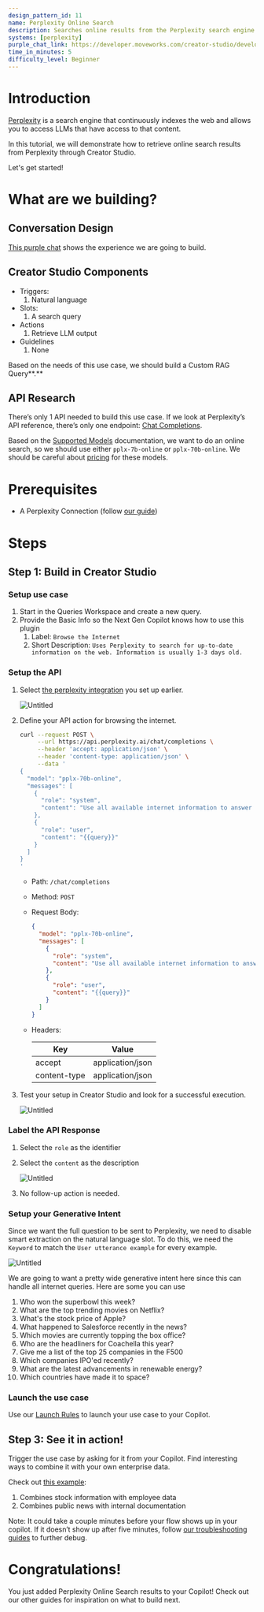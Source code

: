 ```yaml
---
design_pattern_id: 11
name: Perplexity Online Search
description: Searches online results from the Perplexity search engine
systems: [perplexity]
purple_chat_link: https://developer.moveworks.com/creator-studio/developer-tools/purple-chat-builder/?workspace=%7B%22title%22%3A%22My+Workspace%22%2C%22botSettings%22%3A%7B%7D%2C%22mocks%22%3A%5B%7B%22id%22%3A6159%2C%22title%22%3A%22Mock+1%22%2C%22transcript%22%3A%7B%22settings%22%3A%7B%22colorStyle%22%3A%22LIGHT%22%2C%22startTime%22%3A%2211%3A43+AM%22%2C%22defaultPerson%22%3A%22GWEN%22%2C%22editable%22%3Atrue%7D%2C%22messages%22%3A%5B%7B%22from%22%3A%22USER%22%2C%22text%22%3A%22%3Cp%3EWho+won+the+Superbowl+2024%3Cbr%3E%3C%2Fp%3E%22%7D%2C%7B%22from%22%3A%22ANNOTATION%22%2C%22text%22%3A%22%3Cp%3EMoveworks+rephrases+query+to+%5C%22Who+won+the+Superbowl+in+2024%5C%22%3Cbr%3E%3Cbr%3ERequest+to+Perplexity+%28abbrievated%29%3A%3Cbr%3E%7B%3Cbr%3E%5C%22prompt%5C%22%3A+%5C%22Who+won+the+Superbowl+in+2024%5C%22%3Cbr%3E%7D%3Cbr%3E%3Cbr%3EOutbound+Response+%28abbrievated%29%3A%3Cbr%3E%7B%3Cbr%3E%5C%22result%5C%22%3A+%5C%22The+Kansas+City+Chiefs+won+Super+Bowl+LVIII+in+the+year+2024%2C+defeating+the+San+Francisco+49ers+with+a+final+score+of+25-22+in+overtime.%5C%22%3Cbr%3E%7D%3C%2Fp%3E%22%7D%2C%7B%22from%22%3A%22BOT%22%2C%22text%22%3A%22%3Cp%3EThe+Kansas+City+Chiefs+won+Super+Bowl+LVIII+in+the+year+2024%2C+defeating+the+San+Francisco+49ers+with+a+final+score+of+25-22+in+overtime.%3Cbr%3E%3C%2Fp%3E%22%7D%2C%7B%22from%22%3A%22USER%22%2C%22text%22%3A%22%3Cp%3EWho+was+the+QB+for+the+opposing+team%3F%3Cbr%3E%3C%2Fp%3E%22%7D%2C%7B%22from%22%3A%22ANNOTATION%22%2C%22text%22%3A%22%3Cp%3EMoveworks+rephrases+query+to+%5C%22Who+was+the+quarterback+for+the+San+Francisco+49ers+in+Super+Bowl+LVIII+in+2024%3F%5C%22%3Cbr%3E%3Cbr%3ERequest+to+Perplexity+%28abbrievated%29%3A%3Cbr%3E%7B%3Cbr%3E%5C%22prompt%5C%22%3A+%5C%22Who+was+the+quarterback+for+the+San+Francisco+49ers+in+Super+Bowl+LVIII+in+2024%3F%5C%22%3Cbr%3E%7D%3Cbr%3E%3Cbr%3EOutbound+Response+%28abbrievated%29%3A%3Cbr%3E%7B%3Cbr%3E%5C%22result%5C%22%3A+%5C%22Brock+Purdy%5C%22%3Cbr%3E%7D%3Cbr%3E%3C%2Fp%3E%22%7D%2C%7B%22from%22%3A%22BOT%22%2C%22text%22%3A%22%3Cp%3EThe+quarterback+for+the+San+Francisco+49ers+in+Super+Bowl+LVIII%2C+which+was+held+in+2024%2C+was+Brock+Purdy%3Cbr%3E%3C%2Fp%3E%22%7D%5D%7D%7D%5D%7D
time_in_minutes: 5
difficulty_level: Beginner
---
```


# Introduction

[Perplexity](https://www.perplexity.ai/) is a search engine that continuously indexes the web and allows you to access LLMs that have access to that content. 

In this tutorial, we will demonstrate how to retrieve online search results from Perplexity through Creator Studio.

Let's get started!

# What are we building?

## Conversation Design

[This purple chat](https://developer.moveworks.com/creator-studio/developer-tools/purple-chat-builder/?workspace=%7B%22title%22%3A%22My+Workspace%22%2C%22botSettings%22%3A%7B%7D%2C%22mocks%22%3A%5B%7B%22id%22%3A6159%2C%22title%22%3A%22Mock+1%22%2C%22transcript%22%3A%7B%22settings%22%3A%7B%22colorStyle%22%3A%22LIGHT%22%2C%22startTime%22%3A%2211%3A43+AM%22%2C%22defaultPerson%22%3A%22GWEN%22%2C%22editable%22%3Atrue%7D%2C%22messages%22%3A%5B%7B%22from%22%3A%22USER%22%2C%22text%22%3A%22%3Cp%3EWho+won+the+Superbowl+2024%3Cbr%3E%3C%2Fp%3E%22%7D%2C%7B%22from%22%3A%22ANNOTATION%22%2C%22text%22%3A%22%3Cp%3EMoveworks+rephrases+query+to+%5C%22Who+won+the+Superbowl+in+2024%5C%22%3Cbr%3E%3Cbr%3ERequest+to+Perplexity+%28abbrievated%29%3A%3Cbr%3E%7B%3Cbr%3E%5C%22prompt%5C%22%3A+%5C%22Who+won+the+Superbowl+in+2024%5C%22%3Cbr%3E%7D%3Cbr%3E%3Cbr%3EOutbound+Response+%28abbrievated%29%3A%3Cbr%3E%7B%3Cbr%3E%5C%22result%5C%22%3A+%5C%22The+Kansas+City+Chiefs+won+Super+Bowl+LVIII+in+the+year+2024%2C+defeating+the+San+Francisco+49ers+with+a+final+score+of+25-22+in+overtime.%5C%22%3Cbr%3E%7D%3C%2Fp%3E%22%7D%2C%7B%22from%22%3A%22BOT%22%2C%22text%22%3A%22%3Cp%3EThe+Kansas+City+Chiefs+won+Super+Bowl+LVIII+in+the+year+2024%2C+defeating+the+San+Francisco+49ers+with+a+final+score+of+25-22+in+overtime.%3Cbr%3E%3C%2Fp%3E%22%7D%2C%7B%22from%22%3A%22USER%22%2C%22text%22%3A%22%3Cp%3EWho+was+the+QB+for+the+opposing+team%3F%3Cbr%3E%3C%2Fp%3E%22%7D%2C%7B%22from%22%3A%22ANNOTATION%22%2C%22text%22%3A%22%3Cp%3EMoveworks+rephrases+query+to+%5C%22Who+was+the+quarterback+for+the+San+Francisco+49ers+in+Super+Bowl+LVIII+in+2024%3F%5C%22%3Cbr%3E%3Cbr%3ERequest+to+Perplexity+%28abbrievated%29%3A%3Cbr%3E%7B%3Cbr%3E%5C%22prompt%5C%22%3A+%5C%22Who+was+the+quarterback+for+the+San+Francisco+49ers+in+Super+Bowl+LVIII+in+2024%3F%5C%22%3Cbr%3E%7D%3Cbr%3E%3Cbr%3EOutbound+Response+%28abbrievated%29%3A%3Cbr%3E%7B%3Cbr%3E%5C%22result%5C%22%3A+%5C%22Brock+Purdy%5C%22%3Cbr%3E%7D%3Cbr%3E%3C%2Fp%3E%22%7D%2C%7B%22from%22%3A%22BOT%22%2C%22text%22%3A%22%3Cp%3EThe+quarterback+for+the+San+Francisco+49ers+in+Super+Bowl+LVIII%2C+which+was+held+in+2024%2C+was+Brock+Purdy%3Cbr%3E%3C%2Fp%3E%22%7D%5D%7D%7D%5D%7D) shows the experience we are going to build.

## Creator Studio Components

- Triggers:
    1. Natural language
- Slots:
    1. A search query
- Actions
    1. Retrieve LLM output
- Guidelines
    1. None

Based on the needs of this use case, we should build a Custom RAG Query**.**

## API Research

There’s only 1 API needed to build this use case. If we look at Perplexity’s API reference, there’s only one endpoint: [Chat Completions](https://docs.perplexity.ai/reference/post_chat_completions).

Based on the [Supported Models](https://docs.perplexity.ai/docs/model-cards#online-llms) documentation, we want to do an online search, so we should use either `pplx-7b-online` or `pplx-70b-online`. We should be careful about [pricing](https://docs.perplexity.ai/docs/pricing) for these models.

# Prerequisites

- A Perplexity Connection (follow [our guide](https://developer.moveworks.com/creator-studio/resources/authentication-guide?id=perplexity))

# Steps

## Step 1: Build in Creator Studio

### Setup use case

1. Start in the Queries Workspace and create a new query.
2. Provide the Basic Info so the Next Gen Copilot knows how to use this plugin
    1. Label: `Browse the Internet`
    2. Short Description: `Uses Perplexity to search for up-to-date information on the web. Information is usually 1-3 days old.`

### Setup the API

1. Select [the perplexity integration](https://developer.moveworks.com/creator-studio/resources/authentication-guide?id=perplexity) you set up earlier.
    
    ![Untitled](Use%20Case%20Tutorial%20Perplexity%20Online%20Search%20f1697b887ee94a45a422a1c4e988bada/Untitled.png)
    
2. Define your API action for browsing the internet.
    
    ```bash
    curl --request POST \
         --url https://api.perplexity.ai/chat/completions \
         --header 'accept: application/json' \
         --header 'content-type: application/json' \
         --data '
    {
      "model": "pplx-70b-online",
      "messages": [
        {
          "role": "system",
          "content": "Use all available internet information to answer the question precisely, accurately, and concisely."
        },
        {
          "role": "user",
          "content": "{{query}}"
        }
      ]
    }
    '
    ```
    
    - Path: `/chat/completions`
    - Method: `POST`
    - Request Body:
        
        ```json
        {
          "model": "pplx-70b-online",
          "messages": [
            {
              "role": "system",
              "content": "Use all available internet information to answer the question precisely, accurately, and concisely."
            },
            {
              "role": "user",
              "content": "{{query}}"
            }
          ]
        }
        ```
        
    - Headers:
        
        
        | Key | Value |
        | --- | --- |
        | accept | application/json |
        | content-type | application/json |
3. Test your setup in Creator Studio and look for a successful execution.
    
    ![Untitled](Use%20Case%20Tutorial%20Perplexity%20Online%20Search%20f1697b887ee94a45a422a1c4e988bada/Untitled%201.png)
    

### Label the API Response

1. Select the `role` as the identifier
2. Select the `content` as the description
    
    ![Untitled](Use%20Case%20Tutorial%20Perplexity%20Online%20Search%20f1697b887ee94a45a422a1c4e988bada/Untitled%202.png)
    
3. No follow-up action is needed.

### Setup your Generative Intent

Since we want the full question to be sent to Perplexity, we need to disable smart extraction on the natural language slot. To do this, we need the `Keyword` to match the `User utterance example` for every example.

![Untitled](Use%20Case%20Tutorial%20Perplexity%20Online%20Search%20f1697b887ee94a45a422a1c4e988bada/Untitled%203.png)

We are going to want a pretty wide generative intent here since this can handle all internet queries. Here are some you can use

1. Who won the superbowl this week?
2. What are the top trending movies on Netflix?
3. What's the stock price of Apple?
4. What happened to Salesforce recently in the news?
5. Which movies are currently topping the box office?
6. Who are the headliners for Coachella this year?
7. Give me a list of the top 25 companies in the F500
8. Which companies IPO'ed recently?
9. What are the latest advancements in renewable energy?
10. Which countries have made it to space?

### Launch the use case

Use our [Launch Rules](https://developer.moveworks.com/creator-studio/launch-options/) to launch your use case to your Copilot. 

## Step 3: See it in action!

Trigger the use case by asking for it from your Copilot. Find interesting ways to combine it with your own enterprise data.

Check out [this example](https://www.linkedin.com/feed/update/urn:li:activity:7163521696874844160?updateEntityUrn=urn%3Ali%3Afs_feedUpdate%3A%28V2%2Curn%3Ali%3Aactivity%3A7163521696874844160%29):

1. Combines stock information with employee data
2. Combines public news with internal documentation

Note: It could take a couple minutes before your flow shows up in your copilot. If it doesn’t show up after five minutes, follow [our troubleshooting guides](https://developer.moveworks.com/creator-studio/troubleshooting/support) to further debug.

# Congratulations!

You just added Perplexity Online Search results to your Copilot! Check out our other guides for inspiration on what to build next.